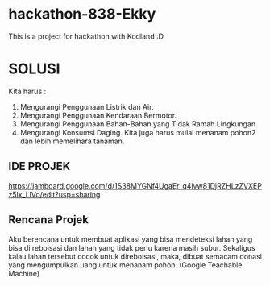 # hackathon-838-Ekky
This is a project for hackathon with Kodland :D

# SOLUSI
Kita harus :
1. Mengurangi Penggunaan Listrik dan Air.
2. Mengurangi Penggunaan Kendaraan Bermotor.
3. Mengurangi Penggunaan Bahan-Bahan yang Tidak Ramah Lingkungan.
4. Mengurangi Konsumsi Daging.
Kita juga harus mulai menanam pohon2 dan lebih memelihara tanaman.

## IDE PROJEK
https://jamboard.google.com/d/1S38MYGNf4UgaEr_q4lvw81DjRZHLzZVXEPz5lx_LlVo/edit?usp=sharing

## Rencana Projek
Aku berencana untuk membuat aplikasi yang bisa mendeteksi lahan yang bisa di reboisasi dan lahan yang tidak perlu karena masih subur. Sekaligus kalau lahan tersebut cocok untuk direboisasi, maka, dibuat semacam donasi yang mengumpulkan uang untuk menanam pohon. (Google Teachable Machine) 
